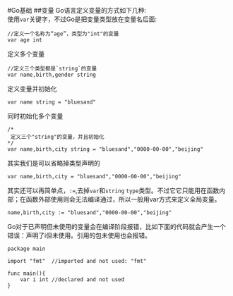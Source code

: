 #Go基础
##变量
Go语言定义变量的方式如下几种:  
使用`var`关键字，不过Go是把变量类型放在变量名后面:  

```
//定义一个名称为“age”，类型为"int"的变量
var age int
```  
定义多个变量  

```
//定义三个类型都是`string`的变量  
var name,birth,gender string
```
定义变量并初始化  

```
var name string = "bluesand"
```
同时初始化多个变量

```
/*
 定义三个"string"的变量，并且初始化
*/
var name,birth,city string = "bluesand","0000-00-00","beijing"
```
其实我们是可以省略掉类型声明的

```
var name,birth,city = "bluesand","0000-00-00","beijing"
```

其实还可以再简单点，`:=`,去掉`var`和`string` `type`类型。不过它它只能用在函数内部；在函数外部使用则会无法编译通过，所以一般用var方式来定义全局变量。
  
```
name,birth,city := "bluesand","0000-00-00","beijing"

```
Go对于已声明但未使用的变量会在编译阶段报错，比如下面的代码就会产生一个错误：声明了i但未使用。引用的包未使用也会报错。

```
package main

import "fmt"  //imported and not used: "fmt"

func main(){
	var i int //declared and not used
}
```
